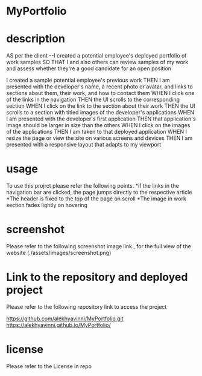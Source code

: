 # MyPortfolio

# description
AS per the client --I created a potential employee's deployed portfolio of work samples
SO THAT I and also others  can review samples of my work and assess whether they're a good candidate for an open position

I created a sample  potential employee's previous work
THEN I am presented with the developer's name, a recent photo or avatar, and links to sections about them, their work, and how to contact them
WHEN I click one of the links in the navigation
THEN the UI scrolls to the corresponding section
WHEN I click on the link to the section about their work
THEN the UI scrolls to a section with titled images of the developer's applications
WHEN I am presented with the developer's first application
THEN that application's image should be larger in size than the others
WHEN I click on the images of the applications
THEN I am taken to that deployed application
WHEN I resize the page or view the site on various screens and devices
THEN I am presented with a responsive layout that adapts to my viewport

# usage
To use this projrct please refer the following points.
 *if the links in the navigation bar are clicked, the page jumps directly to the respective article 
 *The header is fixed to the top of the page on scroll
 *The image in work section fades lightly on hovering

# screenshot
Please refer to the following screenshot image link , for the full view of the website (./assets/images/screenshot.png)

# Link to the repository and deployed project
Please refer to the following repository link to access the project

https://github.com/alekhyavinni/MyPortfolio.git
https://alekhyavinni.github.io/MyPortfolio/

# license
Please refer to the License in repo